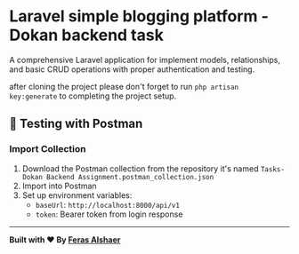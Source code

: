 # Laravel simple blogging platform - Dokan backend task


A comprehensive Laravel application for implement models, relationships, and basic CRUD
operations with proper authentication and testing.

after cloning the project please don't forget to run ``php artisan key:generate`` to completing the project setup.

## 🧪 Testing with Postman

### Import Collection

1. Download the Postman collection from the repository it's named ``Tasks-Dokan Backend Assignment.postman_collection.json``
2. Import into Postman
3. Set up environment variables:
   - `baseUrl`: `http://localhost:8000/api/v1`
   - `token`: Bearer token from login response

------

**Built with ❤️ By [Feras Alshaer](https://iferas93.com)**
